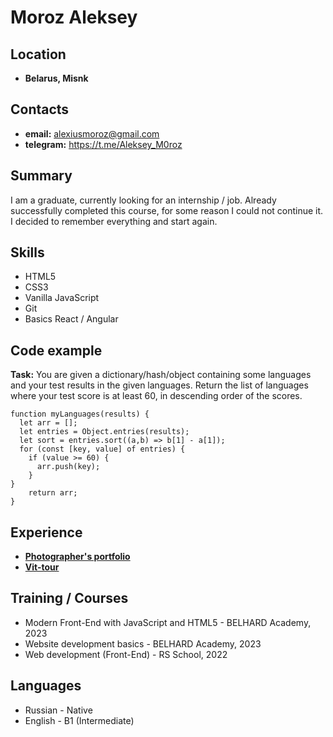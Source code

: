 # Moroz Aleksey
## Location 
* __Belarus, Misnk__
## Contacts
* __email:__ alexiusmoroz@gmail.com
* __telegram:__ https://t.me/Aleksey_M0roz
## Summary
I am a graduate, currently looking for an internship / job. Already successfully completed this course, for some reason I could not continue it. I decided to remember everything and start again.
## Skills
* HTML5
* CSS3
* Vanilla JavaScript
* Git
* Basics React / Angular
## Code example
__Task:__ You are given a dictionary/hash/object containing some languages and your test results in the given languages. Return the list of languages where your test score is at least 60, in descending order of the scores.
```
function myLanguages(results) {
  let arr = [];
  let entries = Object.entries(results);
  let sort = entries.sort((a,b) => b[1] - a[1]);
  for (const [key, value] of entries) {
    if (value >= 60) {
      arr.push(key);
    }
}
    return arr;
}
```
## Experience
* [__Photographer's portfolio__ ](https://alekseymor0z.github.io/Landing-1-Portfolio/ "JS/FE PRE-SCHOOL 2022 (JAVASCRIPT) - The Rolling Scopes
School")
* [__Vit-tour__ ](https://alekseymor0z.github.io/Travel/ "MODERN FRONT-END AND HTML5 - Belhard Academy")
## Training / Courses
* Modern Front-End with JavaScript and HTML5 - BELHARD Academy, 2023
* Website development basics - BELHARD Academy, 2023
* Web development (Front-End) - RS School, 2022
## Languages
* Russian - Native
* English - B1 (Intermediate)

